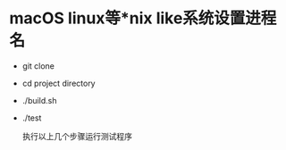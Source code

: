 # macOS linux等*nix like系统设置进程名
- git clone
- cd project directory
- ./build.sh
- ./test

    执行以上几个步骤运行测试程序